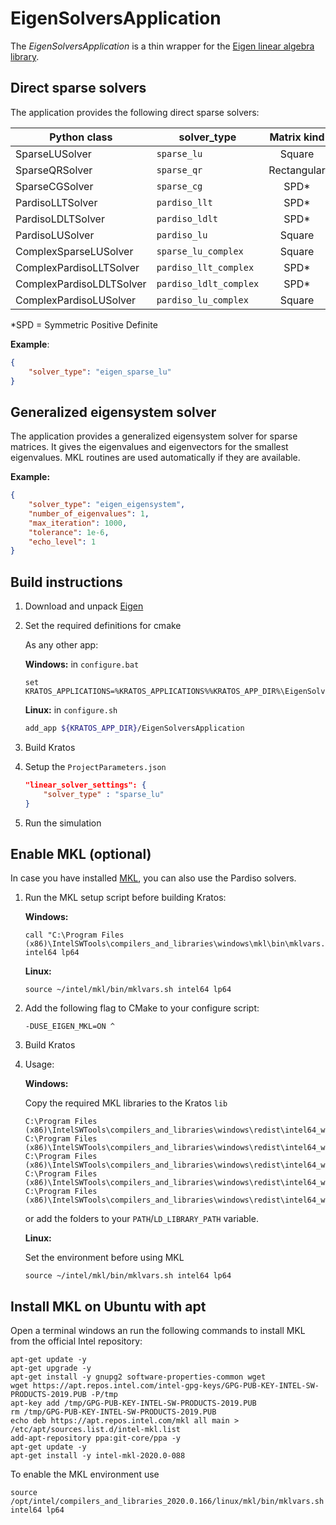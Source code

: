 # EigenSolversApplication

The *EigenSolversApplication* is a thin wrapper for the [Eigen linear algebra library](http://eigen.tuxfamily.org/index.php?title=Main_Page).

## Direct sparse solvers

The application provides the following direct sparse solvers:

| Python class             | solver_type            | Matrix kind | Domain   | Dependencies |
|--------------------------|------------------------|:-----------:|:--------:|:------------:|
| SparseLUSolver           | `sparse_lu`            | Square      | Real     | None         |
| SparseQRSolver           | `sparse_qr`            | Rectangular | Real     | None         |
| SparseCGSolver           | `sparse_cg`            | SPD*        | Real     | None         |
| PardisoLLTSolver         | `pardiso_llt`          | SPD*        | Real     | Intel® MKL   |
| PardisoLDLTSolver        | `pardiso_ldlt`         | SPD*        | Real     | Intel® MKL   |
| PardisoLUSolver          | `pardiso_lu`           | Square      | Real     | Intel® MKL   |
| ComplexSparseLUSolver    | `sparse_lu_complex`    | Square      | Complex  | None         |
| ComplexPardisoLLTSolver  | `pardiso_llt_complex`  | SPD*        | Complex  | Intel® MKL   |
| ComplexPardisoLDLTSolver | `pardiso_ldlt_complex` | SPD*        | Complex  | Intel® MKL   |
| ComplexPardisoLUSolver   | `pardiso_lu_complex`   | Square      | Complex  | Intel® MKL   |

*SPD = Symmetric Positive Definite

**Example**:

```json
{
    "solver_type": "eigen_sparse_lu"
}
```

## Generalized eigensystem solver

The application provides a generalized eigensystem solver for sparse matrices. It gives the eigenvalues and eigenvectors for the smallest eigenvalues. MKL routines are used automatically if they are available.

**Example:**

```json
{
    "solver_type": "eigen_eigensystem",
    "number_of_eigenvalues": 1,
    "max_iteration": 1000,
    "tolerance": 1e-6,
    "echo_level": 1
}
```

## Build instructions

1. Download and unpack [Eigen](http://eigen.tuxfamily.org/)

2. Set the required definitions for cmake

    As any other app:

    **Windows:** in `configure.bat`

    ```batch
    set KRATOS_APPLICATIONS=%KRATOS_APPLICATIONS%%KRATOS_APP_DIR%\EigenSolversApplication;
    ```

    **Linux:** in `configure.sh`

    ```bash
    add_app ${KRATOS_APP_DIR}/EigenSolversApplication
    ```

3. Build Kratos

4. Setup the `ProjectParameters.json`

    ```json
    "linear_solver_settings": {
        "solver_type" : "sparse_lu"
    }
    ```

5. Run the simulation

## Enable MKL (optional)

In case you have installed [MKL](https://software.intel.com/en-us/mkl), you can also use the Pardiso solvers.

1. Run the MKL setup script before building Kratos:

    **Windows:**

    ```batch
    call "C:\Program Files (x86)\IntelSWTools\compilers_and_libraries\windows\mkl\bin\mklvars.bat" intel64 lp64
    ```

    **Linux:**

    ```batch
    source ~/intel/mkl/bin/mklvars.sh intel64 lp64
    ```

2. Add the following flag to CMake to your configure script:

    ```batch
    -DUSE_EIGEN_MKL=ON ^
    ```

3. Build Kratos

4. Usage:

    **Windows:**

    Copy the required MKL libraries to the Kratos `lib`

    ```batch
    C:\Program Files (x86)\IntelSWTools\compilers_and_libraries\windows\redist\intel64_win\mkl\mkl_core.dll
    C:\Program Files (x86)\IntelSWTools\compilers_and_libraries\windows\redist\intel64_win\mkl\mkl_rt.dll
    C:\Program Files (x86)\IntelSWTools\compilers_and_libraries\windows\redist\intel64_win\mkl\mkl_intel_thread.dll
    C:\Program Files (x86)\IntelSWTools\compilers_and_libraries\windows\redist\intel64_win\mkl\mkl_def.dll
    C:\Program Files (x86)\IntelSWTools\compilers_and_libraries\windows\redist\intel64_win\compiler\libiomp5md.dll
    ```

    or add the folders to your `PATH`/`LD_LIBRARY_PATH` variable.

    **Linux:**

    Set the environment before using MKL
    ```batch
    source ~/intel/mkl/bin/mklvars.sh intel64 lp64
    ```

## Install MKL on Ubuntu with apt

Open a terminal windows an run the following commands to install MKL from the official Intel repository:

```batch
apt-get update -y
apt-get upgrade -y
apt-get install -y gnupg2 software-properties-common wget
wget https://apt.repos.intel.com/intel-gpg-keys/GPG-PUB-KEY-INTEL-SW-PRODUCTS-2019.PUB -P/tmp
apt-key add /tmp/GPG-PUB-KEY-INTEL-SW-PRODUCTS-2019.PUB
rm /tmp/GPG-PUB-KEY-INTEL-SW-PRODUCTS-2019.PUB
echo deb https://apt.repos.intel.com/mkl all main > /etc/apt/sources.list.d/intel-mkl.list
add-apt-repository ppa:git-core/ppa -y
apt-get update -y
apt-get install -y intel-mkl-2020.0-088
```

To enable the MKL environment use 
    
```batch
source /opt/intel/compilers_and_libraries_2020.0.166/linux/mkl/bin/mklvars.sh intel64 lp64
```
